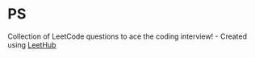 # PS
Collection of LeetCode questions to ace the coding interview! - Created using [LeetHub](https://github.com/QasimWani/LeetHub)
